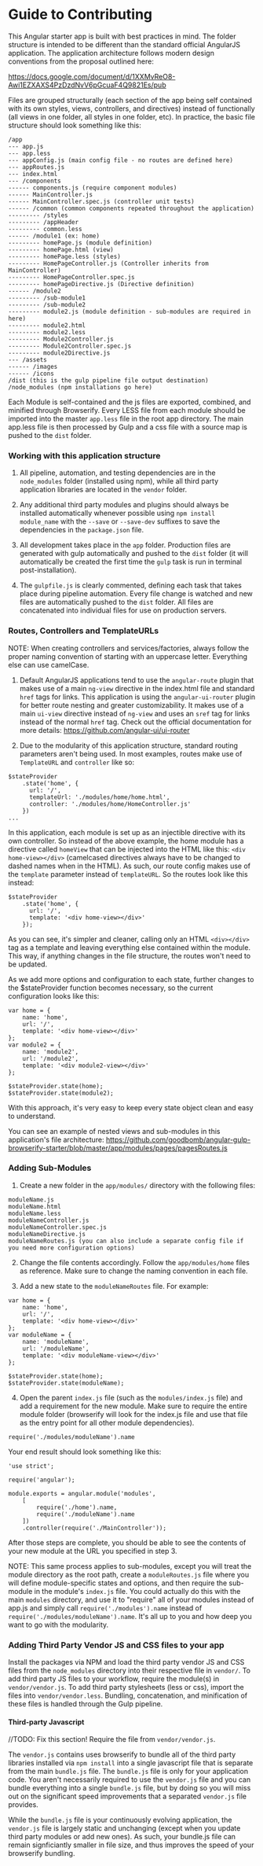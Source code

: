 # Guide to Contributing

This Angular starter app is built with best practices in mind. The folder structure is intended to be different than the standard official AngularJS application. The application architecture follows modern design conventions from the proposal outlined here:

https://docs.google.com/document/d/1XXMvReO8-Awi1EZXAXS4PzDzdNvV6pGcuaF4Q9821Es/pub

Files are grouped structurally (each section of the app being self contained with its own styles, views, controllers, and directives) instead of functionally (all views in one folder, all styles in one folder, etc). In practice, the basic file structure should look something like this:

```
/app
--- app.js
--- app.less
--- appConfig.js (main config file - no routes are defined here)
--- appRoutes.js
--- index.html
--- /components
------ components.js (require component modules)
------ MainController.js
------ MainController.spec.js (controller unit tests)
------ /common (common components repeated throughout the application)
--------- /styles
--------- /appHeader
--------- common.less
------ /module1 (ex: home)
--------- homePage.js (module definition)
--------- homePage.html (view)
--------- homePage.less (styles)
--------- HomePageController.js (Controller inherits from MainController)
--------- HomePageController.spec.js
--------- homePageDirective.js (Directive definition)
------ /module2
--------- /sub-module1
--------- /sub-module2
--------- module2.js (module definition - sub-modules are required in here)
--------- module2.html
--------- module2.less
--------- Module2Controller.js
--------- Module2Controller.spec.js
--------- module2Directive.js
--- /assets
------ /images
------ /icons
/dist (this is the gulp pipeline file output destination)
/node_modules (npm installations go here)
```

Each Module is self-contained and the js files are exported, combined, and minified through Browserify. Every LESS file from each module should be imported into the master ```app.less``` file in the root app directory. The main app.less file is then processed by Gulp and a css file with a source map is pushed to the ```dist``` folder.


### Working with this application structure
1. All pipeline, automation, and testing dependencies are in the
   ```node_modules``` folder (installed using npm), while all third party
   application libraries are located in the ```vendor``` folder.

2. Any additional third party modules and plugins should always be installed
   automatically whenever possible using ```npm install module_name``` with the
   ```--save``` or ```--save-dev``` suffixes to save the dependencies in the
   ```package.json``` file.

3. All development takes place in the ```app``` folder. Production files are
   generated with gulp automatically and pushed to the ```dist``` folder (it
   will automatically be created the first time the ```gulp``` task is run in
   terminal post-installation).

4. The ```gulpfile.js``` is clearly commented, defining each task that takes
   place during pipeline automation. Every file change is watched and new files
   are automatically pushed to the ```dist``` folder. All files are concatenated
   into individual files for use on production servers.


### Routes, Controllers and TemplateURLs
NOTE: When creating controllers and services/factories, always follow the proper naming convention of starting with an uppercase letter. Everything else can use camelCase.

1) Default AngularJS applications tend to use the ```angular-route``` plugin that makes use of a main ```ng-view``` directive in the index.html file and standard ```href``` tags for links. This application is using the ```angular-ui-router``` plugin for better route nesting and greater customizability. It makes use of a main ```ui-view``` directive instead of ```ng-view``` and uses an ```sref``` tag for links instead of the normal ```href``` tag. Check out the official documentation for more details: https://github.com/angular-ui/ui-router

2) Due to the modularity of this application structure, standard routing parameters aren't being used. In most examples, routes make use of ```TemplateURL``` and ```controller``` like so:

```
$stateProvider
    .state('home', {
      url: '/',
      templateUrl: './modules/home/home.html',
      controller: './modules/home/HomeController.js'
    })
...
```
In this application, each module is set up as an injectible directive with its own controller. So instead of the above example, the home module has a directive called ```homeView``` that can be injected into the HTML like this:
```<div home-view></div>``` (camelcased directives always have to be changed to dashed names when in the HTML). As such, our route config makes use of the ```template``` parameter instead of ```templateURL```. So the routes look like this instead:

```
$stateProvider
    .state('home', {
      url: '/',
      template: '<div home-view></div>'
    });
```
As you can see, it's simpler and cleaner, calling only an HTML ```<div></div>``` tag as a template and leaving everything else contained within the module. This way, if anything changes in the file structure, the routes won't need to be updated.

As we add more options and configuration to each state, further changes to the $stateProvider function becomes necessary, so the current configuration looks like this:

```
var home = {
    name: 'home',
    url: '/',
    template: '<div home-view></div>'
};
var module2 = {
    name: 'module2',
    url: '/module2',
    template: '<div module2-view></div>'
};

$stateProvider.state(home);
$stateProvider.state(module2);
```

With this approach, it's very easy to keep every state object clean and easy to understand.

You can see an example of nested views and sub-modules in this application's file architecture:
https://github.com/goodbomb/angular-gulp-browserify-starter/blob/master/app/modules/pages/pagesRoutes.js


### Adding Sub-Modules
1) Create a new folder in the ```app/modules/``` directory with the following files:

```
moduleName.js
moduleName.html
moduleName.less
moduleNameController.js
moduleNameController.spec.js
moduleNameDirective.js
moduleNameRoutes.js (you can also include a separate config file if you need more configuration options)
```

2) Change the file contents accordingly. Follow the ```app/modules/home``` files as reference. Make sure to change the naming convention in each file.

3) Add a new state to the ```moduleNameRoutes``` file. For example:

```
var home = {
    name: 'home',
    url: '/',
    template: '<div home-view></div>'
};
var moduleName = {
    name: 'moduleName',
    url: '/moduleName',
    template: '<div moduleName-view></div>'
};

$stateProvider.state(home);
$stateProvider.state(moduleName);
```

4) Open the parent ```index.js``` file (such as the ```modules/index.js``` file) and add a requirement for the new module. Make sure to require the entire module folder (browserify will look for the index.js file and use that file as the entry point for all other module dependencies).

```
require('./modules/moduleName').name
```

Your end result should look something like this:
```
'use strict';

require('angular');

module.exports = angular.module('modules',
    [
        require('./home').name,
        require('./moduleName').name
    ])
    .controller(require('./MainController'));
```

After those steps are complete, you should be able to see the contents of your new module at the URL you specified in step 3.

NOTE: This same process applies to sub-modules, except you will treat the module directory as the root path, create a ```moduleRoutes.js``` file where you will define module-specific states and options, and then require the sub-module in the module's ```index.js``` file. You could actually do this with the main ```modules``` directory, and use it to "require" all of your modules instead of app.js and simply call ```require('./modules').name``` instead of ```require('./modules/moduleName').name```. It's all up to you and how deep you want to go with the modularity.

### Adding Third Party Vendor JS and CSS files to your app

Install the packages via NPM and load the third party vendor JS and CSS files from the `node_modules` directory into their respective file in `vendor/`.  To
add third party JS files to your workflow, require the module(s) in `vendor/vendor.js`.  To add third party stylesheets (less or css), import the files into `vendor/vendor.less`.  Bundling, concatenation, and minification of these files is handled through the Gulp pipeline.


#### Third-party Javascript
//TODO: Fix this section!
Require the file from `vendor/vendor.js`.

The `vendor.js` contains uses browserify to bundle all of the third party
libraries installed via `npm install` into a single javascript file that is
separate from the main `bundle.js` file. The `bundle.js` file is only for your
application code. You aren't necessarily required to use the `vendor.js` file
and you can bundle everything into a single `bundle.js` file, but by doing so
you will miss out on the significant speed improvements that a separated
`vendor.js` file provides.

While the `bundle.js` file is your continuously evolving application, the
`vendor.js` file is largely static and unchanging (except when you update
third party modules or add new ones). As such, your bundle.js file can remain
signficiantly smaller in file size, and thus improves the speed of your
browserify bundling.
